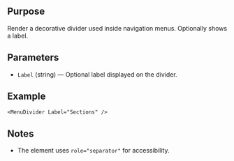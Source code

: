 Purpose
-------
Render a decorative divider used inside navigation menus. Optionally shows a label.

Parameters
----------
- `Label` (string) — Optional label displayed on the divider.

Example
-------
```razor
<MenuDivider Label="Sections" />
```

Notes
-----
- The element uses `role="separator"` for accessibility.
